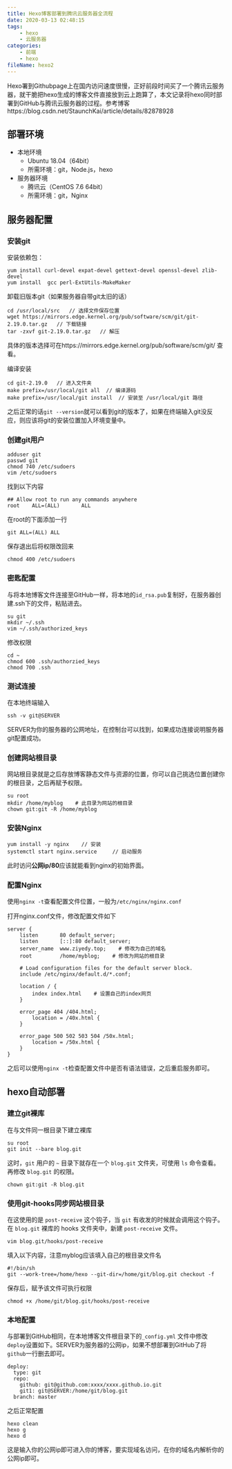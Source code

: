 ```yaml
---
title: Hexo博客部署到腾讯云服务器全流程
date: 2020-03-13 02:48:15
tags:
	- hexo
	- 云服务器
categories:
	- 前端
	- hexo
fileName: hexo2
---
```


Hexo署到Githubpage上在国内访问速度很慢，正好前段时间买了一个腾讯云服务器，就干脆把hexo生成的博客文件直接放到云上跑算了，本文记录将hexo同时部署到GitHub与腾讯云服务器的过程。参考博客https://blog.csdn.net/StaunchKai/article/details/82878928

## 部署环境

* 本地环境
  * Ubuntu 18.04（64bit）
  * 所需环境：git，Node.js，hexo
* 服务器环境
  * 腾讯云（CentOS 7.6 64bit）
  * 所需环境：git，Nginx

## 服务器配置

### 安装git

安装依赖包：

```
yum install curl-devel expat-devel gettext-devel openssl-devel zlib-devel
yum install  gcc perl-ExtUtils-MakeMaker
```

卸载旧版本git（如果服务器自带git太旧的话）

```
cd /usr/local/src   // 选择文件保存位置
wget https://mirrors.edge.kernel.org/pub/software/scm/git/git-2.19.0.tar.gz   // 下载链接
tar -zxvf git-2.19.0.tar.gz   // 解压
```

具体的版本选择可在https://mirrors.edge.kernel.org/pub/software/scm/git/ 查看。

编译安装

```
cd git-2.19.0   // 进入文件夹
make prefix=/usr/local/git all  // 编译源码
make prefix=/usr/local/git install  // 安装至 /usr/local/git 路径
```

之后正常的话`git --version`就可以看到git的版本了，如果在终端输入git没反应，则应该将git的安装位置加入环境变量中。

### 创建git用户

```
adduser git
passwd git
chmod 740 /etc/sudoers
vim /etc/sudoers
```

找到以下内容

```
## Allow root to run any commands anywhere
root    ALL=(ALL)       ALL
```

在root的下面添加一行

```
git ALL=(ALL) ALL
```

保存退出后将权限改回来

```
chmod 400 /etc/sudoers
```

### 密匙配置

与将本地博客文件连接至GitHub一样，将本地的`id_rsa.pub`复制好，在服务器创建.ssh下的文件，粘贴进去。

```
su git
mkdir ~/.ssh
vim ~/.ssh/authorized_keys
```

修改权限

```
cd ~
chmod 600 .ssh/authorzied_keys
chmod 700 .ssh
```

### 测试连接

在本地终端输入

```
ssh -v git@SERVER
```

SERVER为你的服务器的公网地址，在控制台可以找到，如果成功连接说明服务器git配置成功。

### 创建网站根目录

网站根目录就是之后存放博客静态文件与资源的位置，你可以自己挑选位置创建你的根目录，之后再赋予权限。

```
su root
mkdir /home/myblog    # 此目录为网站的根目录
chown git:git -R /home/myblog
```

### 安装Nginx

```
yum install -y nginx    // 安装
systemctl start nginx.service     // 启动服务
```

此时访问**公网ip/80**应该就能看到nginx的初始界面。

### 配置Nginx

使用`nginx -t`查看配置文件位置，一般为`/etc/nginx/nginx.conf`

打开nginx.conf文件，修改配置文件如下

```
server {
    listen       80 default_server;
    listen       [::]:80 default_server;
    server_name  www.ziyedy.top;    # 修改为自己的域名
    root         /home/myblog;    # 修改为网站的根目录

    # Load configuration files for the default server block.
    include /etc/nginx/default.d/*.conf;

    location / {
    	index index.html	# 设置自己的index网页
    }

    error_page 404 /404.html;
        location = /40x.html {
    }

    error_page 500 502 503 504 /50x.html;
        location = /50x.html {
    }
}

```

之后可以使用`nginx -t`检查配置文件中是否有语法错误，之后重启服务即可。

## hexo自动部署

### 建立git裸库

在与文件同一根目录下建立裸库

```
su root
git init --bare blog.git
```

这时，`git` 用户的 `~` 目录下就存在一个 `blog.git` 文件夹，可使用 `ls` 命令查看。再修改 `blog.git` 的权限。

```
chown git:git -R blog.git
```

### 使用git-hooks同步网站根目录

在这使用的是 `post-receive` 这个钩子，当 `git` 有收发的时候就会调用这个钩子。 在 `blog.git` 裸库的 hooks 文件夹中，新建 `post-receive` 文件。

```
vim blog.git/hooks/post-receive
```

填入以下内容，注意myblog应该填入自己的根目录文件名

```
#!/bin/sh
git --work-tree=/home/hexo --git-dir=/home/git/blog.git checkout -f
```

保存后，赋予该文件可执行权限

```
chmod +x /home/git/blog.git/hooks/post-receive
```

### 本地配置

与部署到GitHub相同，在本地博客文件根目录下的`_config.yml` 文件中修改`deploy`设置如下。SERVER为服务器的公网ip，如果不想部署到GitHub了将`github`一行删去即可。

```
deploy:
  type: git
  repo:
    github: git@github.com:xxxx/xxxx.github.io.git
    git1: git@SERVER:/home/git/blog.git 
  branch: master
```

之后正常配置

```
hexo clean
hexo g
hexo d
```

这是输入你的公网ip即可进入你的博客，要实现域名访问，在你的域名内解析你的公网ip即可。